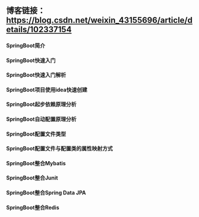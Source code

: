 ## 博客链接：https://blog.csdn.net/weixin_43155696/article/details/102337154

#### SpringBoot简介
#### SpringBoot快速入门
#### SpringBoot快速入门解析
#### SpringBoot项目使用idea快速创建
#### SpringBoot起步依赖原理分析
#### SpringBoot自动配置原理分析
#### SpringBoot配置文件类型
#### SpringBoot配置文件与配置类的属性映射方式
#### SpringBoot整合Mybatis
#### SpringBoot整合Junit
#### SpringBoot整合Spring Data JPA
#### SpringBoot整合Redis